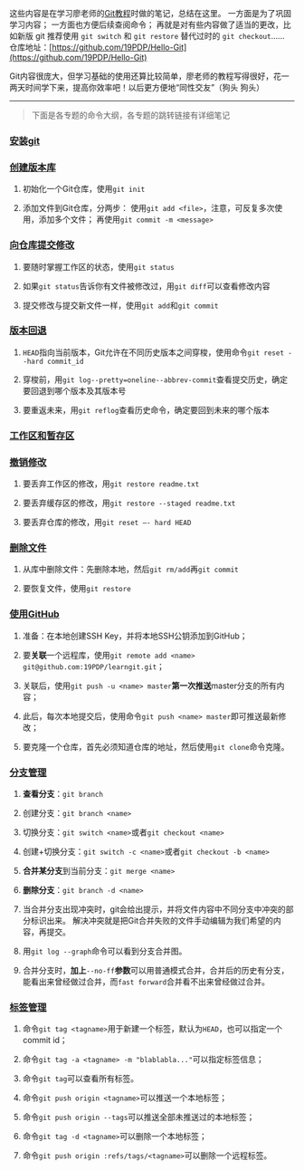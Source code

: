 这些内容是在学习廖老师的[Git教程](https://www.liaoxuefeng.com/wiki/896043488029600)时做的笔记，总结在这里。
一方面是为了巩固学习内容；
一方面也方便后续查阅命令；
再就是对有些内容做了适当的更改，比如新版 git 推荐使用 `git switch` 和 `git restore` 替代过时的 `git checkout`......
仓库地址：[https://github.com/19PDP/Hello-Git](https://github.com/19PDP/Hello-Git)

Git内容很庞大，但学习基础的使用还算比较简单，廖老师的教程写得很好，花一两天时间学下来，提高你效率吧！以后更方便地“同性交友”（狗头 狗头）

---
>下面是各专题的命令大纲，各专题的跳转链接有详细笔记
### [安装git](https://blog.csdn.net/weixin_45840825/article/details/110847254)

### [创建版本库](https://blog.csdn.net/weixin_45840825/article/details/110847309)

1. 初始化一个Git仓库，使用`git init`

2. 添加文件到Git仓库，分两步：
使用`git add <file>`，注意，可反复多次使用，添加多个文件；
再使用`git commit -m <message>`

### [向仓库提交修改](https://blog.csdn.net/weixin_45840825/article/details/110847328)

1. 要随时掌握工作区的状态，使用`git status`

2. 如果`git status`告诉你有文件被修改过，用`git diff`可以查看修改内容

3. 提交修改与提交新文件一样，使用`git add`和`git commit` 

### [版本回退](https://blog.csdn.net/weixin_45840825/article/details/110847363)

1. `HEAD`指向当前版本，Git允许在不同历史版本之间穿梭，使用命令`git reset --hard commit_id`

2. 穿梭前，用`git log--pretty=oneline--abbrev-commit`查看提交历史，确定要回退到哪个版本及其版本号

3. 要重返未来，用`git reflog`查看历史命令，确定要回到未来的哪个版本

### [工作区和暂存区](https://blog.csdn.net/weixin_45840825/article/details/110847378)

### [撤销修改](https://blog.csdn.net/weixin_45840825/article/details/110847385)

1. 要丢弃工作区的修改，用`git restore readme.txt`

2. 要丢弃缓存区的修改，用`git restore --staged readme.txt`

3. 要丢弃仓库的修改，用`git reset —- hard HEAD`

### [删除文件](https://blog.csdn.net/weixin_45840825/article/details/110913117)

1. 从库中删除文件：先删除本地，然后`git rm/add`再`git commit`

2. 要恢复文件，使用`git restore`

### [使用GitHub](https://blog.csdn.net/weixin_45840825/article/details/110913145)

1. 准备：在本地创建SSH Key，并将本地SSH公钥添加到GitHub；

2. 要**关联**一个远程库，使用`git remote add <name> git@github.com:19PDP/learngit.git`；

3. 关联后，使用`git push -u <name> master`**第一次推送**master分支的所有内容；

4. 此后，每次本地提交后，使用命令`git push <name> master`即可推送最新修改；

5. 要克隆一个仓库，首先必须知道仓库的地址，然后使用`git clone`命令克隆。

### [分支管理](https://blog.csdn.net/weixin_45840825/article/details/110913197)

1. **查看分支**：`git branch`

2. 创建分支：`git branch <name>`

3. 切换分支：`git switch <name>`或者`git checkout <name>`

4. 创建+切换分支：`git switch -c <name>`或者`git checkout -b <name>`

5. **合并某分支**到当前分支：`git merge <name>`

6. **删除分支**：`git branch -d <name>`

7. 当合并分支出现冲突时，git会给出提示，并将文件内容中不同分支中冲突的部分标识出来。
解决冲突就是把Git合并失败的文件手动编辑为我们希望的内容，再提交。

8. 用`git log --graph`命令可以看到分支合并图。

9. 合并分支时，**加上**`--no-ff`**参数**可以用普通模式合并，合并后的历史有分支，能看出来曾经做过合并，而`fast forward`合并看不出来曾经做过合并。

### [标签管理](https://blog.csdn.net/weixin_45840825/article/details/110913236)

1. 命令`git tag <tagname>`用于新建一个标签，默认为`HEAD`，也可以指定一个commit id；

2. 命令`git tag -a <tagname> -m "blablabla..."`可以指定标签信息；

3. 命令`git tag`可以查看所有标签。

4. 命令`git push origin <tagname>`可以推送一个本地标签；

5. 命令`git push origin --tags`可以推送全部未推送过的本地标签；

6. 命令`git tag -d <tagname>`可以删除一个本地标签；

7. 命令`git push origin :refs/tags/<tagname>`可以删除一个远程标签。
